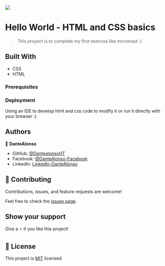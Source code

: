 ![](https://img.shields.io/badge/Microverse-blueviolet)

# Hello World - HTML and CSS basics

> This proyect is to complete my first exercise like micronaut :)

## Built With

- CSS
- HTML

### Prerequisites

### Deployment

Using an IDE to develop html and css code to modify it or run it directly with your browser :)


## Authors

👤 **DanteAlonso**

- GitHub: [@DantealonsoHT](https://github.com/DanteAlonsoHT)
- Facebook: [@DanteAlonso-Facebook](https://www.facebook.com/dantealo/)
- LinkedIn: [LinkedIn-DanteAlonso](https://www.linkedin.com/in/dante-hernandez99/)


## 🤝 Contributing

Contributions, issues, and feature requests are welcome!

Feel free to check the [issues page](https://github.com/DanteAlonsoHT/HelloWorld-Micronaut/issues).

## Show your support

Give a ⭐️ if you like this project!

## 📝 License

This project is [MIT](https://mit-license.org/) licensed.
